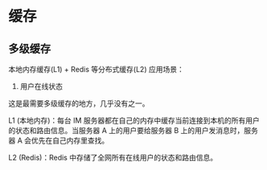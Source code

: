 # 缓存

## 多级缓存

本地内存缓存(L1) + Redis 等分布式缓存(L2) 应用场景：

1. 用户在线状态

这是最需要多级缓存的地方，几乎没有之一。

L1 (本地内存)：每台 IM 服务器都在自己的内存中缓存当前连接到本机的所有用户的状态和路由信息。当服务器 A 上的用户要给服务器 B 上的用户发消息时，服务器 A 会优先在自己内存里查找。

L2 (Redis)：Redis 中存储了全网所有在线用户的状态和路由信息。
